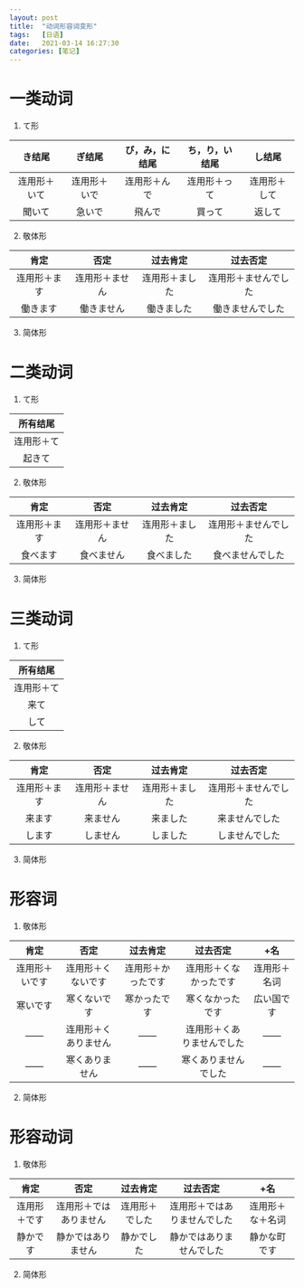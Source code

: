 ```yaml
---
layout: post
title:  "动词形容词变形"
tags:   [日语]
date:   2021-03-14 16:27:30
categories: [笔记]
---
```


# 一类动词

1. て形

|き结尾|ぎ结尾|び，み，に结尾|ち，り，い结尾|し结尾|
|:-:|:-:|:-:|:-:|:-:|
|连用形＋いて|连用形＋いで|连用形＋んで|连用形＋って|连用形＋して|
|聞いて|急いで|飛んで|買って|返して|

2. 敬体形

|肯定|否定|过去肯定|过去否定|
|:--:|:--:|:--:|:--:|
|连用形＋ます|连用形＋ません|连用形＋ました|连用形＋ませんでした|
|働きます|働きません|働きました|働きませんでした|

3. 简体形

# 二类动词

1. て形

|所有结尾|
|:-:|
|连用形＋て|
|起きて|

2. 敬体形

|肯定|否定|过去肯定|过去否定|
|:--:|:--:|:--:|:--:|
|连用形＋ます|连用形＋ません|连用形＋ました|连用形＋ませんでした|
|食べます|食べません|食べました|食べませんでした|

3. 简体形

# 三类动词

1. て形

|所有结尾|
|:-:|
|连用形＋て|
|来て|
|して|

2. 敬体形

|肯定|否定|过去肯定|过去否定|
|:--:|:--:|:--:|:--:|
|连用形＋ます|连用形＋ません|连用形＋ました|连用形＋ませんでした|
|来ます|来ません|来ました|来ませんでした|
|します|しません|しました|しませんでした|

3. 简体形

# 形容词
1. 敬体形

|肯定|否定|过去肯定|过去否定|+名|
|:--:|:--:|:--:|:--:|:--:|
|连用形＋いです|连用形＋くないです|连用形＋かったです|连用形＋くなかったです|连用形＋名词|
|寒いです|寒くないです|寒かったです|寒くなかったです|広い国です|
|——|连用形＋くありません|——|连用形＋くありませんでした|——|
|——|寒くありません|——|寒くありませんでした|——|

2. 简体形


# 形容动词
1. 敬体形

|肯定|否定|过去肯定|过去否定|+名|
|:--:|:--:|:--:|:--:|:--:|
|连用形＋です|连用形＋ではありません|连用形＋でした|连用形＋ではありませんでした|连用形＋な＋名词|
|静かです|静かではありません|静かでした|静かではありませんでした|静かな町です|

2. 简体形
